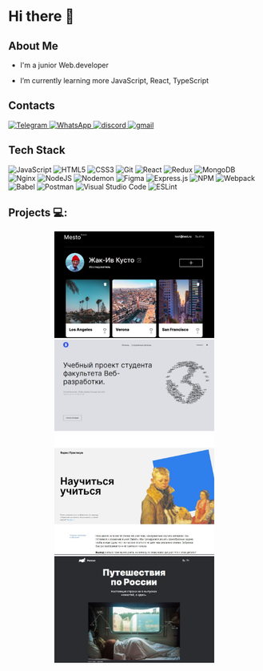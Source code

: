 #    Hi there 👋


## About Me 

- I'm a junior Web.developer

- I’m currently learning more JavaScript, React, TypeScript

## Contacts 

<a href="https://t.me/lomeshyz" target="_blank">
    <img src="https://cdn-icons-png.flaticon.com/128/3670/3670070.png" title="Telegram" alt="Telegram"  width="25"/>
  </a>
  <a href="https://api.whatsapp.com/send?phone=89165120275" target="_blank">
    <img src="https://cdn-icons-png.flaticon.com/128/4494/4494494.png" title="WhatsApp" alt="WhatsApp"  width="25"/>
  </a>
  <a href="https://discord.com/users/nadyagallyamova" target="_blank">
    <img src="https://img.icons8.com/?size=80&id=n35VW8czPq4Q&format=png" title="discord" alt="discord"  width="25"/>
  </a>
   <a href="mailto:lomeshyza@gmail.com" target="_blank">
    <img src="https://img.icons8.com/?size=48&id=37246&format=png" title="gmail" alt="gmail"  width="25"/>
  </a>

## Tech Stack 

![JavaScript](https://img.shields.io/badge/javascript-%23323330.svg?style=for-the-badge&logo=javascript&logoColor=%23F7DF1E)
![HTML5](https://img.shields.io/badge/html5-%23E34F26.svg?style=for-the-badge&logo=html5&logoColor=white)
![CSS3](https://img.shields.io/badge/css3-%231572B6.svg?style=for-the-badge&logo=css3&logoColor=white)
![Git](https://img.shields.io/badge/git-%23F05033.svg?style=for-the-badge&logo=git&logoColor=white)
![React](https://img.shields.io/badge/react-%2320232a.svg?style=for-the-badge&logo=react&logoColor=%2361DAFB)
![Redux](https://img.shields.io/badge/redux-%23593d88.svg?style=for-the-badge&logo=redux&logoColor=white)
![MongoDB](https://img.shields.io/badge/MongoDB-%234ea94b.svg?style=for-the-badge&logo=mongodb&logoColor=white)
![Nginx](https://img.shields.io/badge/nginx-%23009639.svg?style=for-the-badge&logo=nginx&logoColor=white)
![NodeJS](https://img.shields.io/badge/node.js-6DA55F?style=for-the-badge&logo=node.js&logoColor=white)
![Nodemon](https://img.shields.io/badge/NODEMON-%23323330.svg?style=for-the-badge&logo=nodemon&logoColor=%BBDEAD)
![Figma](https://img.shields.io/badge/figma-%23F24E1E.svg?style=for-the-badge&logo=figma&logoColor=white)
![Express.js](https://img.shields.io/badge/express.js-%23404d59.svg?style=for-the-badge&logo=express&logoColor=%2361DAFB)
![NPM](https://img.shields.io/badge/NPM-%23CB3837.svg?style=for-the-badge&logo=npm&logoColor=white)
![Webpack](https://img.shields.io/badge/webpack-%238DD6F9.svg?style=for-the-badge&logo=webpack&logoColor=black)
![Babel](https://img.shields.io/badge/Babel-F9DC3e?style=for-the-badge&logo=babel&logoColor=black)
![Postman](https://img.shields.io/badge/Postman-FF6C37?style=for-the-badge&logo=postman&logoColor=white)
![Visual Studio Code](https://img.shields.io/badge/Visual%20Studio%20Code-0078d7.svg?style=for-the-badge&logo=visual-studio-code&logoColor=white)
![ESLint](https://img.shields.io/badge/ESLint-4B3263?style=for-the-badge&logo=eslint&logoColor=white)


## Projects 💻:

<div align="center">
  <a href="https://lomeshyza.github.io/mesto/" target="_blank">
    <img src="./images/Mesto.JPG" title="Mesto" alt="Mesto"  width="320"/>
  </a>
  <a href="https://github.com/lomeshyza?tab=repositories" target="_blank">
    <img src="./images/learning_project.JPG" title="learning_project" alt="learning_project"  width="320"/>
  </a>
  <a href="https://lomeshyza.github.io/how-to-learn/" target="_blank">
    <img src="./images/howToLearn.JPG" title="howToLearn" alt="howToLearn"  width="320"/>
  </a>
  <a href="https://lomeshyza.github.io/russian-travel/" target="_blank">
    <img src="./images/russianTravel.JPG" title="russianTravel" alt="russianTravel"  width="320"/>
  </a>
  </div>
